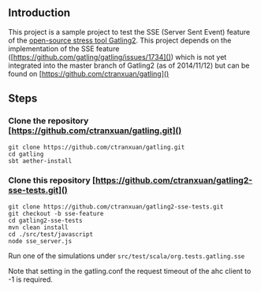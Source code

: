 ## Introduction 

This project is a sample project to test the SSE (Server Sent Event) feature of the [open-source stress tool Gatling2](http://gatling.io/).
This project depends on the implementation of the SSE feature ([https://github.com/gatling/gatling/issues/1734]()) which is not
yet integrated into the master branch of Gatling2 (as of 2014/11/12) but can be found on [https://github.com/ctranxuan/gatling]()

## Steps

### Clone the repository [https://github.com/ctranxuan/gatling.git]()

```
git clone https://github.com/ctranxuan/gatling.git
cd gatling
sbt aether-install
```

### Clone this repository [https://github.com/ctranxuan/gatling2-sse-tests.git]()

``` 
git clone https://github.com/ctranxuan/gatling2-sse-tests.git
git checkout -b sse-feature
cd gatling2-sse-tests
mvn clean install
cd ./src/test/javascript
node sse_server.js
```

Run one of the simulations under `src/test/scala/org.tests.gatling.sse`

Note that setting in the gatling.conf the request timeout of the ahc client to -1 is required.
